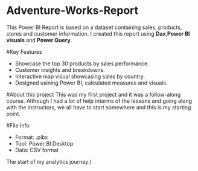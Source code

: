 # Adventure-Works-Report
This Power BI Report is based on a dataset containing sales, products, stores and customer information. I created this report using **Dax**,**Power BI visuals** and **Power Query**.

#Key Features
- Showcase the top 30 products by sales performance.
- Customer insights and breakdowns.
- Interactive map visual showcasing sales by country.
- Designed usining Power BI, calculated measures and visuals.

#About this project
This was my first project and it was a follow-along course. Although I had a lot of help interms of the lessons and going along with the instructors, we all have to start somewhere and this is my starting point.

#File Info
- Format: .pibx
- Tool: Power BI Desktop
- Data: CSV format

The start of my analytics journey:)

